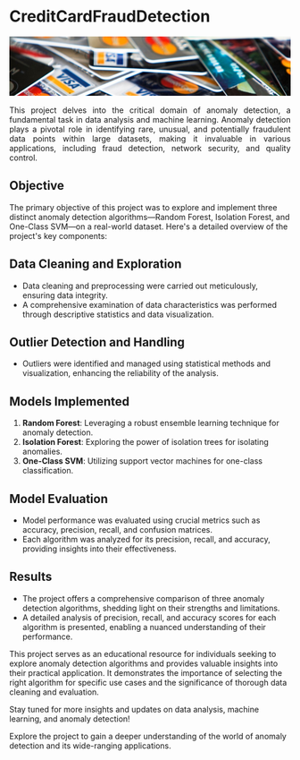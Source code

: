 # CreditCardFraudDetection
![Alt](https://github.com/MuhammadSalman-Kamran/CreditCardFraudDetection/blob/main/dataset-cover.jpg?raw=true)

<p align = 'justify'>This project delves into the critical domain of anomaly detection, a fundamental task in data analysis and machine learning. Anomaly detection plays a pivotal role in identifying rare, unusual, and potentially fraudulent data points within large datasets, making it invaluable in various applications, including fraud detection, network security, and quality control.</p>

## Objective
The primary objective of this project was to explore and implement three distinct anomaly detection algorithms—Random Forest, Isolation Forest, and One-Class SVM—on a real-world dataset. Here's a detailed overview of the project's key components:

## Data Cleaning and Exploration
- Data cleaning and preprocessing were carried out meticulously, ensuring data integrity.
- A comprehensive examination of data characteristics was performed through descriptive statistics and data visualization.

## Outlier Detection and Handling
- Outliers were identified and managed using statistical methods and visualization, enhancing the reliability of the analysis.

## Models Implemented
1. **Random Forest**: Leveraging a robust ensemble learning technique for anomaly detection.
2. **Isolation Forest**: Exploring the power of isolation trees for isolating anomalies.
3. **One-Class SVM**: Utilizing support vector machines for one-class classification.

## Model Evaluation
- Model performance was evaluated using crucial metrics such as accuracy, precision, recall, and confusion matrices.
- Each algorithm was analyzed for its precision, recall, and accuracy, providing insights into their effectiveness.

## Results
- The project offers a comprehensive comparison of three anomaly detection algorithms, shedding light on their strengths and limitations.
- A detailed analysis of precision, recall, and accuracy scores for each algorithm is presented, enabling a nuanced understanding of their performance.

This project serves as an educational resource for individuals seeking to explore anomaly detection algorithms and provides valuable insights into their practical application. It demonstrates the importance of selecting the right algorithm for specific use cases and the significance of thorough data cleaning and evaluation.

Stay tuned for more insights and updates on data analysis, machine learning, and anomaly detection!

Explore the project to gain a deeper understanding of the world of anomaly detection and its wide-ranging applications.
